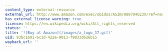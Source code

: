 ```yaml
---
content_type: external-resource
external_url: http://www.amazon.com/exec/obidos/ASIN/080704623X/ref=nosim/mitopencourse-20
has_external_license_warning: true
license: https://en.wikipedia.org/wiki/All_rights_reserved
status: ''
title: '![Buy at Amazon](/images/a_logo_17.gif)'
uid: 93bc1601-6c1d-422e-9013-f9033d626b15
wayback_url: ''
---
```

